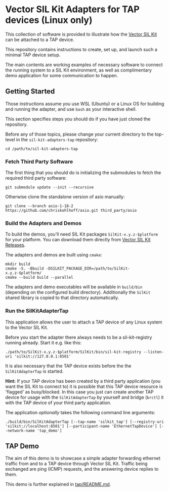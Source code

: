 # Vector SIL Kit Adapters for TAP devices (Linux only)
This collection of software is provided to illustrate how the [Vector SIL Kit](https://github.com/vectorgrp/sil-kit/)
can be attached to a TAP device.

This repository contains instructions to create, set up, and launch such a minimal TAP device setup.

The main contents are working examples of necessary software to connect the running system to a SIL Kit environment,
as well as complimentary demo application for some communication to happen.

## Getting Started
Those instructions assume you use WSL (Ubuntu) or a Linux OS for building and running the adapter, and use ``bash`` as your interactive
shell.

This section specifies steps you should do if you have just cloned the repository.

Before any of those topics, please change your current directory to the top-level in the ``sil-kit-adapters-tap``
repository:

    cd /path/to/sil-kit-adapters-tap

### Fetch Third Party Software
The first thing that you should do is initializing the submodules to fetch the required third party software:

    git submodule update --init --recursive

Otherwise clone the standalone version of asio manually:

    git clone --branch asio-1-18-2 https://github.com/chriskohlhoff/asio.git third_party/asio

### Build the Adapters and Demos
To build the demos, you'll need SIL Kit packages ``SilKit-x.y.z-$platform`` for your platform. You can download them directly from [Vector SIL Kit Releases](https://github.com/vectorgrp/sil-kit/releases).

The adapters and demos are built using ``cmake``:

    mkdir build
    cmake -S. -Bbuild -DSILKIT_PACKAGE_DIR=/path/to/SilKit-x.y.z-$platform/
    cmake --build build --parallel

The adapters and demo executables will be available in ``build/bin`` (depending on the configured build directory).
Additionally the ``SilKit`` shared library is copied to that directory automatically.

### Run the SilKitAdapterTap
This application allows the user to attach a TAP device of any Linux system to the Vector SIL Kit.

Before you start the adapter there always needs to be a sil-kit-registry running already. Start it e.g. like this:

    ./path/to/SilKit-x.y.z-$platform/SilKit/bin/sil-kit-registry --listen-uri 'silkit://127.0.0.1:8501'

It is also necessary that the TAP device exists before the the ``SilKitAdapterTap`` is started. 

**Hint:** If your TAP device has been created by a third party application (you want the SIL Kit to connect to) it is possible that this TAP device resource is 'flagged' as busy/blocked. In this case you just can create another TAP device for usage with the ``SilKitAdapterTap`` by yourself and bridge (``brctl``) it with the TAP device of your third party application.

The application *optionally* takes the following command line arguments:

    ./build/bin/SilKitAdapterTap [--tap-name 'silkit_tap'] [--registry-uri 'silkit://localhost:8501'] [--participant-name 'EthernetTapDevice'] [--network-name 'tap_demo']    


## TAP Demo
The aim of this demo is to showcase a simple adapter forwarding ethernet traffic from and to a TAP device through
Vector SIL Kit. Traffic being exchanged are ping (ICMP) requests, and the answering device replies to them.

This demo is further explained in [tap/README.md](tap/README.md).

